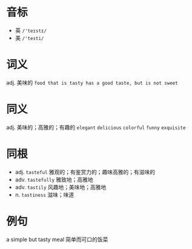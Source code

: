 # 音标

- 英 `/'teɪstɪ/`
- 美 `/'testi/`

# 词义

adj. 美味的
`food that is tasty has a good taste, but is not sweet`

# 同义

adj. 美味的；高雅的；有趣的
`elegant` `delicious` `colorful` `funny` `exquisite`

# 同根

- adj. `tasteful` 雅观的；有鉴赏力的；趣味高雅的；有滋味的
- adv. `tastefully` 雅致地；高雅地
- adv. `tastily` 风趣地；美味地；高雅地
- n. `tastiness` 滋味；味道

# 例句

a simple but tasty meal
简单而可口的饭菜


